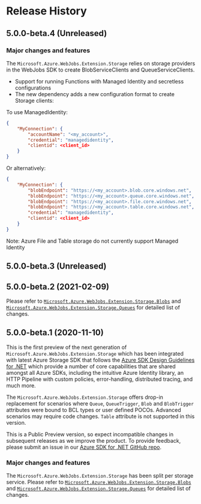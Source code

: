 # Release History

## 5.0.0-beta.4 (Unreleased)

### Major changes and features

The `Microsoft.Azure.WebJobs.Extension.Storage` relies on storage providers in the WebJobs SDK to create BlobServiceClients and QueueServiceClients.
- Support for running Functions with Managed Identity and secretless configurations
- The new dependency adds a new configuration format to create Storage clients:

To use ManagedIdentity:
```json
{
    "MyConnection": {
        "accountName": "<my_account>",
        "credential": "managedidentity",
        "clientid": <client_id>
    }
}
```
Or alternatively: 
```json
{
    "MyConnection": {
        "blobEndpoint": "https://<my_account>.blob.core.windows.net",
        "blobEndpoint": "https://<my_account>.queue.core.windows.net",
        "blobEndpoint": "https://<my_account>.file.core.windows.net",
        "blobEndpoint": "https://<my_account>.table.core.windows.net",
        "credential": "managedidentity",
        "clientid": <client_id>
    }
}
```
Note: Azure File and Table storage do not currently support Managed Identity

## 5.0.0-beta.3 (Unreleased)


## 5.0.0-beta.2 (2021-02-09)

Please refer to [`Microsoft.Azure.WebJobs.Extension.Storage.Blobs`](https://github.com/Azure/azure-sdk-for-net/blob/master/sdk/storage/Microsoft.Azure.WebJobs.Extensions.Storage.Blobs/CHANGELOG.md) and [`Microsoft.Azure.WebJobs.Extension.Storage.Queues`](https://github.com/Azure/azure-sdk-for-net/blob/master/sdk/storage/Microsoft.Azure.WebJobs.Extensions.Storage.Queues/CHANGELOG.md) for detailed list of changes.

## 5.0.0-beta.1 (2020-11-10)

This is the first preview of the next generation of `Microsoft.Azure.WebJobs.Extension.Storage` which has been integrated with latest Azure Storage SDK that follows the [Azure SDK Design Guidelines for .NET](https://azure.github.io/azure-sdk/dotnet_introduction.html) which provide a number of core capabilities that are shared amongst all Azure SDKs, including the intuitive Azure Identity library, an HTTP Pipeline with custom policies, error-handling, distributed tracing, and much more.

The `Microsoft.Azure.WebJobs.Extension.Storage` offers drop-in replacement for scenarios where `Queue`, `QueueTrigger`, `Blob` and `BlobTrigger` attributes were bound to BCL types or user defined POCOs. Advanced scenarios may require code changes. `Table` attribute is not supported in this version.

This is a Public Preview version, so expect incompatible changes in subsequent releases as we improve the product. To provide feedback, please submit an issue in our [Azure SDK for .NET GitHub repo](https://github.com/Azure/azure-sdk-for-net/issues).

### Major changes and features 
The `Microsoft.Azure.WebJobs.Extension.Storage` has been split per storage service. Please refer to [`Microsoft.Azure.WebJobs.Extension.Storage.Blobs`](https://github.com/Azure/azure-sdk-for-net/blob/master/sdk/storage/Microsoft.Azure.WebJobs.Extensions.Storage.Blobs/CHANGELOG.md) and [`Microsoft.Azure.WebJobs.Extension.Storage.Queues`](https://github.com/Azure/azure-sdk-for-net/blob/master/sdk/storage/Microsoft.Azure.WebJobs.Extensions.Storage.Queues/CHANGELOG.md) for detailed list of changes.
